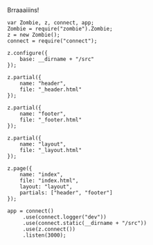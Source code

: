 Brraaaiiins!
    
    var Zombie, z, connect, app;
    Zombie = require("zombie").Zombie;
    z = new Zombie();
    connect = require("connect");
    
    z.configure({
        base: __dirname + "/src"
    });
    
    z.partial({
        name: "header",
        file: "_header.html"
    });
    
    z.partial({
        name: "footer",
        file: "_footer.html"
    });
    
    z.partial({
        name: "layout",
        file: "_layout.html"
    });
    
    z.page({
        name: "index",
        file: "index.html",
        layout: "layout",
        partials: ["header", "footer"]
    });
    
    app = connect()
         .use(connect.logger("dev"))
         .use(connect.static(__dirname + "/src"))
         .use(z.connect())
         .listen(3000);
